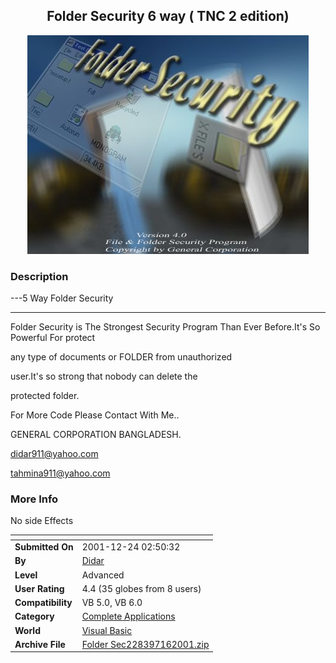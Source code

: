﻿<div align="center">

## Folder Security 6 way  \( TNC 2 edition\)

<img src="PIC2001716245516887.jpg">
</div>

### Description

---5 Way Folder Security 

----

Folder Security is The Strongest Security Program Than Ever Before.It's So Powerful For protect

any type of documents or FOLDER from unauthorized

user.It's so strong that nobody can delete the

protected folder.

For More Code Please Contact With Me..

GENERAL CORPORATION BANGLADESH.

didar911@yahoo.com

<tahmina911@yahoo.com>
 
### More Info
 
No side Effects


<span>             |<span>
---                |---
**Submitted On**   |2001-12-24 02:50:32
**By**             |[Didar](https://github.com/Planet-Source-Code/PSCIndex/blob/master/ByAuthor/didar.md)
**Level**          |Advanced
**User Rating**    |4.4 (35 globes from 8 users)
**Compatibility**  |VB 5\.0, VB 6\.0
**Category**       |[Complete Applications](https://github.com/Planet-Source-Code/PSCIndex/blob/master/ByCategory/complete-applications__1-27.md)
**World**          |[Visual Basic](https://github.com/Planet-Source-Code/PSCIndex/blob/master/ByWorld/visual-basic.md)
**Archive File**   |[Folder Sec228397162001\.zip](https://github.com/Planet-Source-Code/didar-folder-security-6-way-tnc-2-edition__1-25058/archive/master.zip)








